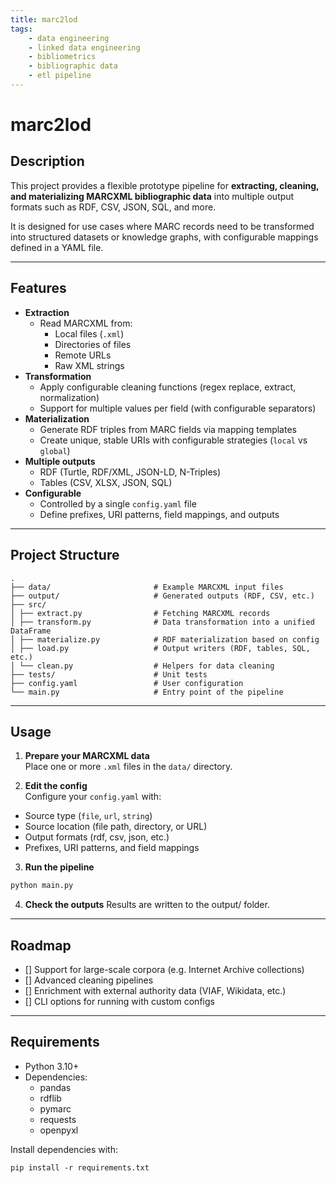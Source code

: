 ```yaml
---
title: marc2lod
tags:
    - data engineering
    - linked data engineering
    - bibliometrics
    - bibliographic data
    - etl pipeline
---
```


# marc2lod

## Description

This project provides a flexible prototype pipeline for **extracting, cleaning, and materializing MARCXML bibliographic data** into multiple output formats such as RDF, CSV, JSON, SQL, and more.  

It is designed for use cases where MARC records need to be transformed into structured datasets or knowledge graphs, with configurable mappings defined in a YAML file.

---

## Features

- **Extraction**
  - Read MARCXML from:
    - Local files (`.xml`)
    - Directories of files
    - Remote URLs
    - Raw XML strings
- **Transformation**
  - Apply configurable cleaning functions (regex replace, extract, normalization)
  - Support for multiple values per field (with configurable separators)
- **Materialization**
  - Generate RDF triples from MARC fields via mapping templates
  - Create unique, stable URIs with configurable strategies (`local` vs `global`)
- **Multiple outputs**
  - RDF (Turtle, RDF/XML, JSON-LD, N-Triples)
  - Tables (CSV, XLSX, JSON, SQL)
- **Configurable**
  - Controlled by a single `config.yaml` file
  - Define prefixes, URI patterns, field mappings, and outputs

---

## Project Structure

```
.
├── data/                       # Example MARCXML input files
├── output/                     # Generated outputs (RDF, CSV, etc.)
├── src/
│ ├── extract.py                # Fetching MARCXML records
│ ├── transform.py              # Data transformation into a unified DataFrame
│ ├── materialize.py            # RDF materialization based on config
│ ├── load.py                   # Output writers (RDF, tables, SQL, etc.)
│ └── clean.py                  # Helpers for data cleaning
├── tests/                      # Unit tests
├── config.yaml                 # User configuration
└── main.py                     # Entry point of the pipeline
```

---

## Usage

1. **Prepare your MARCXML data**  
Place one or more `.xml` files in the `data/` directory.

2. **Edit the config**  
Configure your `config.yaml` with:
- Source type (`file`, `url`, `string`)
- Source location (file path, directory, or URL)
- Output formats (rdf, csv, json, etc.)
- Prefixes, URI patterns, and field mappings

3. **Run the pipeline**

```bash
python main.py
```

4. **Check the outputs**
Results are written to the output/ folder.

---

## Roadmap

- [] Support for large-scale corpora (e.g. Internet Archive collections)
- [] Advanced cleaning pipelines
- [] Enrichment with external authority data (VIAF, Wikidata, etc.)
- [] CLI options for running with custom configs

---

## Requirements

* Python 3.10+
* Dependencies:
    - pandas
    - rdflib
    - pymarc
    - requests
    - openpyxl

Install dependencies with:
```
pip install -r requirements.txt
```
